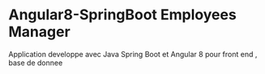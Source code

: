 # Angular8-SpringBoot Employees Manager
Application developpe avec Java Spring Boot et  Angular 8 pour front end , base de donnee 